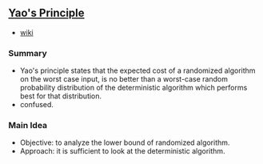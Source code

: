 ## [Yao's Principle](https://www.cs.purdue.edu/homes/egrigore/Fall12/lect20.pdf)

- [wiki](http://en.wikipedia.org/wiki/Yao's_principle)

### Summary
- Yao's principle states that the expected cost of a randomized algorithm on the worst case input, is no better than a worst-case random probability distribution of the deterministic algorithm which performs best for that distribution.
- confused.


### Main Idea
- Objective: to analyze the lower bound of randomized algorithm.
- Approach: it is sufficient to look at the deterministic algorithm.
